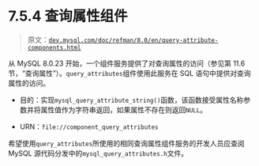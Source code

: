# 7.5.4 查询属性组件

> 原文：[`dev.mysql.com/doc/refman/8.0/en/query-attribute-components.html`](https://dev.mysql.com/doc/refman/8.0/en/query-attribute-components.html)

从 MySQL 8.0.23 开始，一个组件服务提供了对查询属性的访问（参见第 11.6 节，“查询属性”）。`query_attributes`组件使用此服务在 SQL 语句中提供对查询属性的访问。

+   目的：实现`mysql_query_attribute_string()`函数，该函数接受属性名称参数并将属性值作为字符串返回，如果属性不存在则返回`NULL`。

+   URN：`file://component_query_attributes`

希望使用`query_attributes`所使用的相同查询属性组件服务的开发人员应查阅 MySQL 源代码分发中的`mysql_query_attributes.h`文件。
